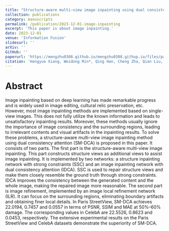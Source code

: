 ```yaml
---
title: "Structure-aware multi-view image inpainting using dual consistency attention"
collection: publications
category: manuscripts
permalink: /publication/2023-12-01-image-inpainting
excerpt: 'This paper is about image inpainting.'
date: 2023-12-01
venue: 'Information Fusion'
slidesurl: ''
arXiv: ''
GitHub: ''
paperurl: 'https://mengzhu0308.github.io/mengzhu0308.githup.io/files/papers/2023-12-01-image-inpainting.pdf'
citation: 'Hongyue Xiang, Weidong Min*, Qing Han, Cheng Zha, Qian Liu, Meng Zhu. Structure-aware multi-view image inpainting using dual consistency attention. Information Fusion, 2024, 104: 1-11. DOI: 10.1016/j.inffus.2023.102174.'
---
```


# Abstract

Image inpainting based on deep learning has made remarkable progress and is widely used in image editing, cultural relic preservation, etc. However, most image inpainting methods are implemented based on single-view images. This does not fully utilize the known information and leads to unsatisfactory inpainting results. Moreover, these methods usually ignore the importance of image consistency and the surrounding regions, leading to irrelevant contents and visual artifacts in the inpainting results. To solve these problems, a structure-aware multi-view image inpainting method using dual consistency attention (SM-DCA) is proposed in this paper. It consists of two parts. The first part is the structure-aware multi-view image inpainting. This part constructs structure views as additional views to assist image inpainting. It is implemented by two networks: a structure inpainting network with strong constraints (SSC) and an image inpainting network with dual consistency attention (IDCA). SSC is used to repair structure views and make them closely resemble the ground truth through strong constraints. IDCA improves the consistency between the generated content and the whole image, making the repaired image more reasonable. The second part is image refinement, implemented by an image local refinement network (ILR). It can focus on the surrounding regions, eliminating boundary artifacts and obtaining finer local details. In Paris StreetView, SM-DCA achieves 22.0194, 0.7457 and 0.0557 in terms of PSNR, SSIM and MAE at 50%–60% damage. The corresponding values in CelebA are 22.5526, 0.8623 and 0.0453, respectively. The extensive experimental results on the Paris StreetView and CelebA datasets demonstrate the superiority of SM-DCA.